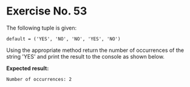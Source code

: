 # Exercise No. 53

The following tuple is given:


    default = ('YES', 'NO', 'NO', 'YES', 'NO')


Using the appropriate method return the number of occurrences of the string 'YES' and print the result to the console as shown below.


**Expected result:**


    Number of occurrences: 2